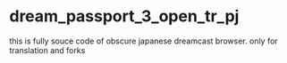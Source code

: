 # dream_passport_3_open_tr_pj
this is fully souce code of obscure japanese dreamcast browser. only for translation and forks
